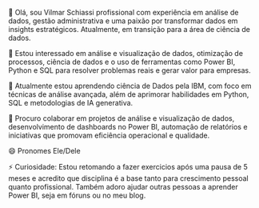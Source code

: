 👋 Olá, sou Vilmar Schiassi
profissional com experiência em análise de dados, gestão administrativa e uma paixão por transformar dados em insights estratégicos. Atualmente, em transição para a área de ciência de dados.

👀 Estou interessado em análise e visualização de dados, otimização de processos, ciência de dados e o uso de ferramentas como Power BI, Python e SQL para resolver problemas reais e gerar valor para empresas.

🌱 Atualmente estou aprendendo ciência de Dados pela IBM, com foco em técnicas de análise avançada, além de aprimorar habilidades em Python, SQL e metodologias de IA generativa.

💞️ Procuro colaborar em projetos de análise e visualização de dados, desenvolvimento de dashboards no Power BI, automação de relatórios e iniciativas que promovam eficiência operacional e qualidade.

😄 Pronomes Ele/Dele

⚡ Curiosidade:
Estou retomando a fazer exercicios após uma pausa de 5 meses e acredito que disciplina é a base tanto para crescimento pessoal quanto profissional. Também adoro ajudar outras pessoas a aprender Power BI, seja em fóruns ou no meu blog.
